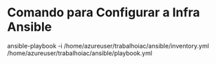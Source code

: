 # Comando para Configurar a Infra Ansible 
ansible-playbook -i /home/azureuser/trabalhoiac/ansible/inventory.yml /home/azureuser/trabalhoiac/ansible/playbook.yml
